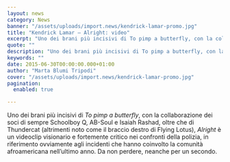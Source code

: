 ```yaml
---
layout: news
category: News
banner: "/assets/uploads/import.news/kendrick-lamar-promo.jpg"
title: "Kendrick Lamar – Alright: video"
excerpt: "Uno dei brani più incisivi di To pimp a butterfly, con la collaborazione dei soci di sempre Schoolboy Q, AB-Soul e Isaiah Rashad, oltre che di Thundercat (altrimenti noto come il braccio destro di Flying Lotus), Alright è un videoclip visionario e fortemente critico nei confronti della polizia, in riferimento ovviamente agli incidenti che hanno coinvolto [&hellip"
quote: ""
description: "Uno dei brani più incisivi di To pimp a butterfly, con la collaborazione dei soci di sempre Schoolboy Q, AB-Soul e Isaiah Rashad, oltre che di Thundercat (altrimenti noto come il braccio destro di Flying Lotus), Alright è un videoclip visionario e fortemente critico nei confronti della polizia, in riferimento ovviamente agli incidenti che hanno coinvolto [&hellip"
keywords: ""
date: 2015-06-30T00:00:00.000+01:00
author: "Marta Blumi Tripodi"
cover: "/assets/uploads/import.news/kendrick-lamar-promo.jpg"
pagination:
  enabled: true

---
```


Uno dei brani più incisivi di _To pimp a butterfly_, con la collaborazione dei soci di sempre Schoolboy Q, AB-Soul e Isaiah Rashad, oltre che di Thundercat (altrimenti noto come il braccio destro di Flying Lotus), _Alright_ è un videoclip visionario e fortemente critico nei confronti della polizia, in riferimento ovviamente agli incidenti che hanno coinvolto la comunità afroamericana nell’ultimo anno. Da non perdere, neanche per un secondo.